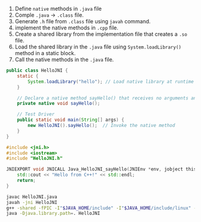 
1. Define `native` methods in `.java` file
2. Comple `.java` -> `.class` file.
3. Generate `.h` file from `.class` file using `javah` command.
4. implement the native methods in `.cpp` file.
5. Create a shared library from the implementation file that creates a `.so` file.
6. Load the shared library in the `.java` file using `System.loadLibrary()` method in a static block.
7. Call the native methods in the `.java` file.

```java
public class HelloJNI {
    static {
        System.loadLibrary("hello"); // Load native library at runtime
    }

    // Declare a native method sayHello() that receives no arguments and returns void
    private native void sayHello();

    // Test Driver
    public static void main(String[] args) {
        new HelloJNI().sayHello();  // Invoke the native method
    }
}
```

```c++
#include <jni.h>
#include <iostream>
#include "HelloJNI.h"

JNIEXPORT void JNICALL Java_HelloJNI_sayHello(JNIEnv *env, jobject thisObj) {
    std::cout << "Hello from C++!" << std::endl;
    return;
}
```

```bash
javac HelloJNI.java
javah -jni HelloJNI
g++ -shared -fPIC -I"$JAVA_HOME/include" -I"$JAVA_HOME/include/linux" -o libhello.so HelloJNI.cpp
java -Djava.library.path=. HelloJNI
```